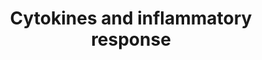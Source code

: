 ---
annotations:
- type: Pathway Ontology
  value: inflammatory response pathway
authors:
- MaintBot
- Thomas
- FerryJagers
- Christine Chichester
- Mkutmon
- L Dupuis
- Egonw
- Eweitz
description: 'See BioCarta version: http://www.biocarta.com/pathfiles/h_inflamPathway.asp'
last-edited: 2021-05-21
organisms:
- Pan troglodytes
redirect_from:
- /index.php/Pathway:WP879
- /instance/WP879
schema-jsonld:
- '@context': https://schema.org/
  '@id': https://wikipathways.github.io/pathways/WP879.html
  '@type': Dataset
  creator:
    '@type': Organization
    name: WikiPathways
  description: 'See BioCarta version: http://www.biocarta.com/pathfiles/h_inflamPathway.asp'
  keywords:
  - CSF2
  - IL5
  - IL7
  - IFNG
  - LOC473183
  - CXCL1
  - PDGFA
  - IFN1@
  - PATR-DRA
  - IL3
  - IL11
  - IL13
  - IL6
  - ' Inflammatory Response'
  - TGFB1
  - TNF
  - TRB
  - IL15
  - TRA
  - HLA-DRB1
  - CSF3
  - IL2
  - IL4
  - IL1B
  - CSF1
  - CD4
  - CXCL2
  - IL12
  - IL1A
  - IL10
  - IL12B
  license: CC0
  name: Cytokines and inflammatory response
seo: CreativeWork
title: Cytokines and inflammatory response
wpid: WP879
---